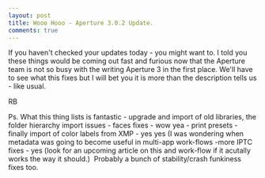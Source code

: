 ```yaml
---
layout: post
title: Wooo Hooo - Aperture 3.0.2 Update.
comments: true
---
```

If you haven't checked your updates today - you might want to. I told you these things would be coming out fast and furious now that the Aperture team is not so busy with the writing Aperture 3 in the first place. We'll have to see what this fixes but I will bet you it is more than the description tells us - like usual.

RB

Ps. What this thing lists is fantastic - upgrade and import of old libraries, the folder hierarchy import issues - faces fixes - wow yea - print presets - finally import of color labels from XMP - yes yes (I was wondering when metadata was going to become useful in multi-app work-flows -more IPTC fixes - yes (look for an upcoming article on this and work-flow if it acutally works the way it should.)  Probably a bunch of stability/crash funkiness fixes too.